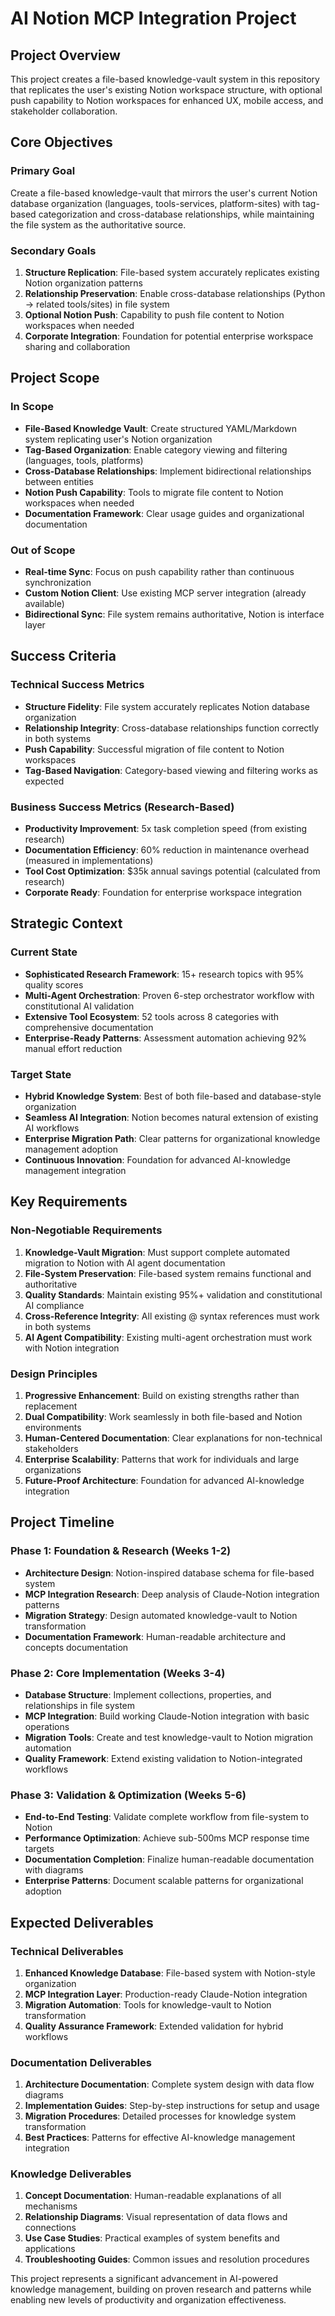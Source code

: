 # AI Notion MCP Integration Project

## Project Overview

This project creates a file-based knowledge-vault system in this repository that replicates the user's existing Notion workspace structure, with optional push capability to Notion workspaces for enhanced UX, mobile access, and stakeholder collaboration.

## Core Objectives

### Primary Goal
Create a file-based knowledge-vault that mirrors the user's current Notion database organization (languages, tools-services, platform-sites) with tag-based categorization and cross-database relationships, while maintaining the file system as the authoritative source.

### Secondary Goals
1. **Structure Replication**: File-based system accurately replicates existing Notion organization patterns
2. **Relationship Preservation**: Enable cross-database relationships (Python → related tools/sites) in file system
3. **Optional Notion Push**: Capability to push file content to Notion workspaces when needed
4. **Corporate Integration**: Foundation for potential enterprise workspace sharing and collaboration

## Project Scope

### In Scope
- **File-Based Knowledge Vault**: Create structured YAML/Markdown system replicating user's Notion organization
- **Tag-Based Organization**: Enable category viewing and filtering (languages, tools, platforms)
- **Cross-Database Relationships**: Implement bidirectional relationships between entities
- **Notion Push Capability**: Tools to migrate file content to Notion workspaces when needed
- **Documentation Framework**: Clear usage guides and organizational documentation

### Out of Scope
- **Real-time Sync**: Focus on push capability rather than continuous synchronization
- **Custom Notion Client**: Use existing MCP server integration (already available)
- **Bidirectional Sync**: File system remains authoritative, Notion is interface layer

## Success Criteria

### Technical Success Metrics
- **Structure Fidelity**: File system accurately replicates Notion database organization
- **Relationship Integrity**: Cross-database relationships function correctly in both systems
- **Push Capability**: Successful migration of file content to Notion workspaces
- **Tag-Based Navigation**: Category-based viewing and filtering works as expected

### Business Success Metrics (Research-Based)
- **Productivity Improvement**: 5x task completion speed (from existing research)
- **Documentation Efficiency**: 60% reduction in maintenance overhead (measured in implementations)
- **Tool Cost Optimization**: $35k annual savings potential (calculated from research)
- **Corporate Ready**: Foundation for enterprise workspace integration

## Strategic Context

### Current State
- **Sophisticated Research Framework**: 15+ research topics with 95% quality scores
- **Multi-Agent Orchestration**: Proven 6-step orchestrator workflow with constitutional AI validation
- **Extensive Tool Ecosystem**: 52 tools across 8 categories with comprehensive documentation
- **Enterprise-Ready Patterns**: Assessment automation achieving 92% manual effort reduction

### Target State
- **Hybrid Knowledge System**: Best of both file-based and database-style organization
- **Seamless AI Integration**: Notion becomes natural extension of existing AI workflows
- **Enterprise Migration Path**: Clear patterns for organizational knowledge management adoption
- **Continuous Innovation**: Foundation for advanced AI-knowledge management integration

## Key Requirements

### Non-Negotiable Requirements
1. **Knowledge-Vault Migration**: Must support complete automated migration to Notion with AI agent documentation
2. **File-System Preservation**: File-based system remains functional and authoritative
3. **Quality Standards**: Maintain existing 95%+ validation and constitutional AI compliance
4. **Cross-Reference Integrity**: All existing @ syntax references must work in both systems
5. **AI Agent Compatibility**: Existing multi-agent orchestration must work with Notion integration

### Design Principles
1. **Progressive Enhancement**: Build on existing strengths rather than replacement
2. **Dual Compatibility**: Work seamlessly in both file-based and Notion environments
3. **Human-Centered Documentation**: Clear explanations for non-technical stakeholders
4. **Enterprise Scalability**: Patterns that work for individuals and large organizations
5. **Future-Proof Architecture**: Foundation for advanced AI-knowledge integration

## Project Timeline

### Phase 1: Foundation & Research (Weeks 1-2)
- **Architecture Design**: Notion-inspired database schema for file-based system
- **MCP Integration Research**: Deep analysis of Claude-Notion integration patterns
- **Migration Strategy**: Design automated knowledge-vault to Notion transformation
- **Documentation Framework**: Human-readable architecture and concepts documentation

### Phase 2: Core Implementation (Weeks 3-4)
- **Database Structure**: Implement collections, properties, and relationships in file system
- **MCP Integration**: Build working Claude-Notion integration with basic operations
- **Migration Tools**: Create and test knowledge-vault to Notion migration automation
- **Quality Framework**: Extend existing validation to Notion-integrated workflows

### Phase 3: Validation & Optimization (Weeks 5-6)
- **End-to-End Testing**: Validate complete workflow from file-system to Notion
- **Performance Optimization**: Achieve sub-500ms MCP response time targets
- **Documentation Completion**: Finalize human-readable documentation with diagrams
- **Enterprise Patterns**: Document scalable patterns for organizational adoption

## Expected Deliverables

### Technical Deliverables
1. **Enhanced Knowledge Database**: File-based system with Notion-style organization
2. **MCP Integration Layer**: Production-ready Claude-Notion integration
3. **Migration Automation**: Tools for knowledge-vault to Notion transformation
4. **Quality Assurance Framework**: Extended validation for hybrid workflows

### Documentation Deliverables
1. **Architecture Documentation**: Complete system design with data flow diagrams
2. **Implementation Guides**: Step-by-step instructions for setup and usage
3. **Migration Procedures**: Detailed processes for knowledge system transformation
4. **Best Practices**: Patterns for effective AI-knowledge management integration

### Knowledge Deliverables
1. **Concept Documentation**: Human-readable explanations of all mechanisms
2. **Relationship Diagrams**: Visual representation of data flows and connections
3. **Use Case Studies**: Practical examples of system benefits and applications
4. **Troubleshooting Guides**: Common issues and resolution procedures

This project represents a significant advancement in AI-powered knowledge management, building on proven research and patterns while enabling new levels of productivity and organization effectiveness.